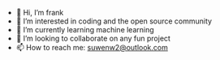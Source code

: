 - 👋 Hi, I’m frank
- 👀 I’m interested in coding and the open source community
- 🌱 I’m currently learning machine learning
- 💞️ I’m looking to collaborate on any fun project
- 📫 How to reach me: suwenw2@outlook.com

<!---
frank-suwen/frank-suwen is a ✨ special ✨ repository because its `README.md` (this file) appears on your GitHub profile.
You can click the Preview link to take a look at your changes.
--->
